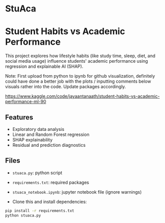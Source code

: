 # StuAca

# Student Habits vs Academic Performance 

This project explores how lifestyle habits (like study time, sleep, diet, and social media usage) influence students' academic performance using regression and explainable AI (SHAP).

Note: First upload from python to ipynb for github visualization, definitely could have done a better job with the plots / inputting comments below visuals rather into the code.
Update packages accordingly.

https://www.kaggle.com/code/jayaantanaath/student-habits-vs-academic-performance-ml-90

## Features

- Exploratory data analysis
- Linear and Random Forest regression
- SHAP explainability
- Residual and prediction diagnostics

## Files

- `stuaca.py`: python script
- `requirements.txt`: required packages
- `stuaca_notebook.ipynb`: jupyter notebook file (ignore warnings)

- Clone this and install dependencies:
```bash
pip install -r requirements.txt
python stuaca.py
